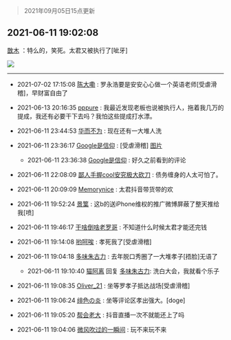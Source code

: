 > 2021年09月05日15点更新
<link rel="stylesheet" href="https://cdn.jsdelivr.net/gh/taotie6/sampleJSON@main/css/photo_show.css">


 ## 2021-06-11 19:02:08 

 [㪚木](https://www.coolapk.com/feed/27658375?shareKey=ZmQxYjU0YWY3YWM5NjEzMTc4MGQ~) ：特么的，笑死。太君又被执行了[呲牙] 

<div class="album">
<img class="img-item" src="http://image.coolapk.com/feed/2021/0611/19/1081091_7100c8f1_9326_754@1080x2340.jpeg" />
</div>

 ------- 

- 2021-07-02 17:15:08 [陈大嘞](uid=3116754) : 罗永浩要是安安心心做一个英语老师[受虐滑稽]，早财富自由了 

- 2021-06-13 20:16:35 [pppure](uid=3029915) : 我最近发现老板也说被执行人，拖着我几万的提成，我还有必要干下去吗？我怕这些提成打水漂。 

- 2021-06-11 23:44:53 [华而不为](uid=1212555) : 现在还有一大堆人洗 

- 2021-06-11 23:36:17 [Google是信仰](uid=853004) : [受虐滑稽] [图片](http://image.coolapk.com/feed/2021/0611/23/853004_917911bb_5776_4215@1079x295.png)

    - 2021-06-11 23:36:38 [Google是信仰](uid=853004) : 好久之前看到的评论 

- 2021-06-11 22:08:09 [鄙人手握cool安究极大砍刀](uid=2616582) : 债务缠身的人太可怕了。 

- 2021-06-11 20:09:09 [Memorynice](uid=499040) : 太君抖音带货带的欢 

- 2021-06-11 19:52:24 [景䈎](uid=1918006) : 这b的送iPhone维权的推广微博屏蔽了整天推给我[喷] 

- 2021-06-11 19:46:17 [干啥倒啥老罗哥](uid=2936994) : 不知道什么时候太君才能还完钱 

- 2021-06-11 19:14:08 [哟呵唉](uid=1801371) : 孝死我了[受虐滑稽] 

- 2021-06-11 19:04:18 [多味朱古力](uid=1614110) : 去年脱口秀圈了一大堆孝子[捂脸]无语了 

    - 2021-06-11 19:10:40 [猫阿离](uid=491974) 回复 [多味朱古力](uid=1614110): 洗白大会，我就看个乐子 

- 2021-06-11 19:08:35 [Oliver_21](uid=3048778) : 坐等罗孝子抵达战场[受虐滑稽] 

- 2021-06-11 19:06:24 [绯色の炎](uid=474608) : 坐等评论区孝出强大。[doge] 

- 2021-06-11 19:05:20 [帮会老大](uid=6617066) : 抖音直播一次不就能还上了吗 

- 2021-06-11 19:04:06 [微风吹过的一瞬间](uid=1838716) : 玩不来玩不来 

